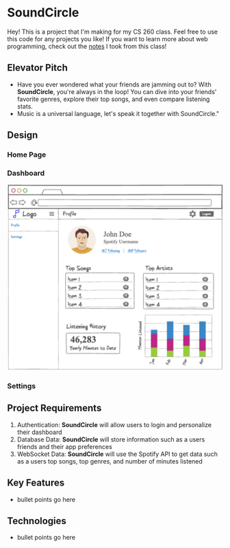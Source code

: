 # SoundCircle
Hey! This is a project that I'm making for my CS 260 class. Feel free to use this code for any projects you like! If you want to learn more about web programming, check out the [notes](/Notes/notes.md) I took from this class!

## Elevator Pitch
+ Have you ever wondered what your friends are jamming out to? With **SoundCircle**, you're always in the loop! You can dive into your friends' favorite genres, explore their top songs, and even compare listening stats. 
+ Music is a universal language, let's speak it together with SoundCircle."

## Design
### Home Page

### Dashboard
![Dashboard](/Images/dashboard.png)
### Settings

## Project Requirements
1. Authentication: **SoundCircle** will allow users to login and personalize their dashboard
2. Database Data: **SoundCircle** will store information such as a users friends and their app preferences
3. WebSocket Data: **SoundCircle** will use the Spotify API to get data such as a users top songs, top genres, and number of minutes listened

## Key Features
+ bullet points go here

## Technologies
+ bullet points go here
